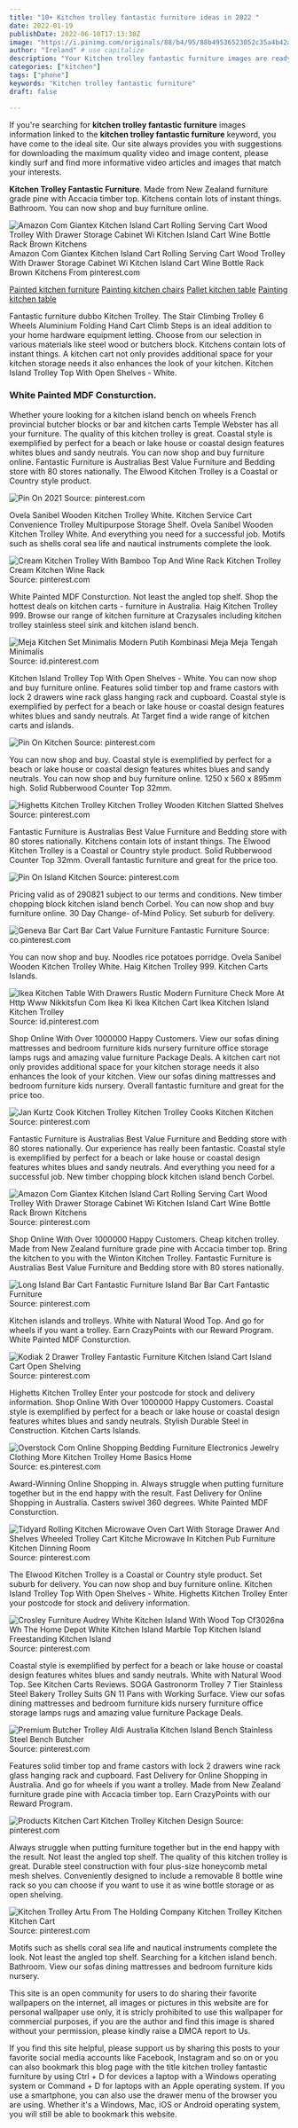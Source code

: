 ```yaml
---
title: "10+ Kitchen trolley fantastic furniture ideas in 2022 "
date: 2022-01-19
publishDate: 2022-06-10T17:13:30Z
image: "https://i.pinimg.com/originals/88/b4/95/88b49536523052c35a4b42af93cad5bb.jpg"
author: "Ireland" # use capitalize
description: "Your Kitchen trolley fantastic furniture images are ready. Kitchen trolley fantastic furniture are a topic that is being searched for and liked by netizens today. You can Find and Download the Kitchen trolley fantastic furniture files here. Find and Download all free vectors."
categories: ["kitchen"]
tags: ["phone"]
keywords: "Kitchen trolley fantastic furniture"
draft: false

---
```


If you're searching for **kitchen trolley fantastic furniture** images information linked to the **kitchen trolley fantastic furniture** keyword, you have come to the ideal  site.  Our site always  provides you with  suggestions  for downloading  the maximum  quality video and image  content, please kindly surf and find more informative video articles and images  that match your interests.

**Kitchen Trolley Fantastic Furniture**. Made from New Zealand furniture grade pine with Accacia timber top. Kitchens contain lots of instant things. Bathroom. You can now shop and buy furniture online.

![Amazon Com Giantex Kitchen Island Cart Rolling Serving Cart Wood Trolley With Drawer Storage Cabinet Wi Kitchen Island Cart Wine Bottle Rack Brown Kitchens](https://i.pinimg.com/736x/2f/a9/e1/2fa9e1c77af261fc26f09385fac93b6a.jpg "Amazon Com Giantex Kitchen Island Cart Rolling Serving Cart Wood Trolley With Drawer Storage Cabinet Wi Kitchen Island Cart Wine Bottle Rack Brown Kitchens")
Amazon Com Giantex Kitchen Island Cart Rolling Serving Cart Wood Trolley With Drawer Storage Cabinet Wi Kitchen Island Cart Wine Bottle Rack Brown Kitchens From pinterest.com

[Painted kitchen furniture](/painted-kitchen-furniture/)
[Painting kitchen chairs](/painting-kitchen-chairs/)
[Pallet kitchen table](/pallet-kitchen-table/)
[Painting kitchen table](/painting-kitchen-table/)

Fantastic furniture dubbo Kitchen Trolley. The Stair Climbing Trolley 6 Wheels Aluminium Folding Hand Cart Climb Steps is an ideal addition to your home hardware equipment letting. Choose from our selection in various materials like steel wood or butchers block. Kitchens contain lots of instant things. A kitchen cart not only provides additional space for your kitchen storage needs it also enhances the look of your kitchen. Kitchen Island Trolley Top With Open Shelves - White.

### White Painted MDF Consturction.

Whether youre looking for a kitchen island bench on wheels French provincial butcher blocks or bar and kitchen carts Temple Webster has all your furniture. The quality of this kitchen trolley is great. Coastal style is exemplified by perfect for a beach or lake house or coastal design features whites blues and sandy neutrals. You can now shop and buy furniture online. Fantastic Furniture is Australias Best Value Furniture and Bedding store with 80 stores nationally. The Elwood Kitchen Trolley is a Coastal or Country style product.


![Pin On 2021](https://i.pinimg.com/originals/54/c0/5e/54c05e2a66136eaeedf09e877d112595.jpg "Pin On 2021")
Source: pinterest.com

Ovela Sanibel Wooden Kitchen Trolley White. Kitchen Service Cart Convenience Trolley Multipurpose Storage Shelf. Ovela Sanibel Wooden Kitchen Trolley White. And everything you need for a successful job. Motifs such as shells coral sea life and nautical instruments complete the look.

![Cream Kitchen Trolley With Bamboo Top And Wine Rack Kitchen Trolley Cream Kitchen Wine Rack](https://i.pinimg.com/originals/85/e9/f0/85e9f0d138ffc1f60278d1410a8b9c67.jpg "Cream Kitchen Trolley With Bamboo Top And Wine Rack Kitchen Trolley Cream Kitchen Wine Rack")
Source: pinterest.com

White Painted MDF Consturction. Not least the angled top shelf. Shop the hottest deals on kitchen carts - furniture in Australia. Haig Kitchen Trolley 999. Browse our range of kitchen furniture at Crazysales including kitchen trolley stainless steel sink and kitchen island bench.

![Meja Kitchen Set Minimalis Modern Putih Kombinasi Meja Meja Tengah Minimalis](https://i.pinimg.com/originals/30/ee/fa/30eefa2ed8c4e454dc454542f404f9ef.png "Meja Kitchen Set Minimalis Modern Putih Kombinasi Meja Meja Tengah Minimalis")
Source: id.pinterest.com

Kitchen Island Trolley Top With Open Shelves - White. You can now shop and buy furniture online. Features solid timber top and frame castors with lock 2 drawers wine rack glass hanging rack and cupboard. Coastal style is exemplified by perfect for a beach or lake house or coastal design features whites blues and sandy neutrals. At Target find a wide range of kitchen carts and islands.

![Pin On Kitchen](https://i.pinimg.com/originals/3e/93/8f/3e938f77753f8dcce8c76f6c8a11c4a9.jpg "Pin On Kitchen")
Source: pinterest.com

You can now shop and buy. Coastal style is exemplified by perfect for a beach or lake house or coastal design features whites blues and sandy neutrals. You can now shop and buy furniture online. 1250 x 560 x 895mm high. Solid Rubberwood Counter Top 32mm.

![Highetts Kitchen Trolley Kitchen Trolley Wooden Kitchen Slatted Shelves](https://i.pinimg.com/736x/5a/12/aa/5a12aa3dba42a5a7bc8d88fb40e123cc.jpg "Highetts Kitchen Trolley Kitchen Trolley Wooden Kitchen Slatted Shelves")
Source: pinterest.com

Fantastic Furniture is Australias Best Value Furniture and Bedding store with 80 stores nationally. Kitchens contain lots of instant things. The Elwood Kitchen Trolley is a Coastal or Country style product. Solid Rubberwood Counter Top 32mm. Overall fantastic furniture and great for the price too.

![Pin On Island Kitchen](https://i.pinimg.com/474x/b9/77/28/b97728d3ad470872e601a852511443df.jpg "Pin On Island Kitchen")
Source: pinterest.com

Pricing valid as of 290821 subject to our terms and conditions. New timber chopping block kitchen island bench Corbel. You can now shop and buy furniture online. 30 Day Change- of-Mind Policy. Set suburb for delivery.

![Geneva Bar Cart Bar Cart Value Furniture Fantastic Furniture](https://i.pinimg.com/736x/c4/96/98/c49698dd1de555c6d9ca3c3adf1c97a9.jpg "Geneva Bar Cart Bar Cart Value Furniture Fantastic Furniture")
Source: co.pinterest.com

You can now shop and buy. Noodles rice potatoes porridge. Ovela Sanibel Wooden Kitchen Trolley White. Haig Kitchen Trolley 999. Kitchen Carts Islands.

![Ikea Kitchen Table With Drawers Rustic Modern Furniture Check More At Http Www Nikkitsfun Com Ikea Ki Ikea Kitchen Cart Ikea Kitchen Island Kitchen Trolley](https://i.pinimg.com/originals/12/ae/cb/12aecb1e999279668c168e087640e6ea.jpg "Ikea Kitchen Table With Drawers Rustic Modern Furniture Check More At Http Www Nikkitsfun Com Ikea Ki Ikea Kitchen Cart Ikea Kitchen Island Kitchen Trolley")
Source: id.pinterest.com

Shop Online With Over 1000000 Happy Customers. View our sofas dining mattresses and bedroom furniture kids nursery furniture office storage lamps rugs and amazing value furniture Package Deals. A kitchen cart not only provides additional space for your kitchen storage needs it also enhances the look of your kitchen. View our sofas dining mattresses and bedroom furniture kids nursery. Overall fantastic furniture and great for the price too.

![Jan Kurtz Cook Kitchen Trolley Kitchen Trolley Cooks Kitchen Kitchen](https://i.pinimg.com/originals/5f/6b/55/5f6b55b94d8c895a5d8443b6a8f3ffdf.jpg "Jan Kurtz Cook Kitchen Trolley Kitchen Trolley Cooks Kitchen Kitchen")
Source: pinterest.com

Fantastic Furniture is Australias Best Value Furniture and Bedding store with 80 stores nationally. Our experience has really been fantastic. Coastal style is exemplified by perfect for a beach or lake house or coastal design features whites blues and sandy neutrals. And everything you need for a successful job. New timber chopping block kitchen island bench Corbel.

![Amazon Com Giantex Kitchen Island Cart Rolling Serving Cart Wood Trolley With Drawer Storage Cabinet Wi Kitchen Island Cart Wine Bottle Rack Brown Kitchens](https://i.pinimg.com/736x/2f/a9/e1/2fa9e1c77af261fc26f09385fac93b6a.jpg "Amazon Com Giantex Kitchen Island Cart Rolling Serving Cart Wood Trolley With Drawer Storage Cabinet Wi Kitchen Island Cart Wine Bottle Rack Brown Kitchens")
Source: pinterest.com

Shop Online With Over 1000000 Happy Customers. Cheap kitchen trolley. Made from New Zealand furniture grade pine with Accacia timber top. Bring the kitchen to you with the Winton Kitchen Trolley. Fantastic Furniture is Australias Best Value Furniture and Bedding store with 80 stores nationally.

![Long Island Bar Cart Fantastic Furniture Island Bar Bar Cart Fantastic Furniture](https://i.pinimg.com/736x/d9/2e/eb/d92eeb9d2b21e9225ebd956e0c559a6c.jpg "Long Island Bar Cart Fantastic Furniture Island Bar Bar Cart Fantastic Furniture")
Source: pinterest.com

Kitchen islands and trolleys. White with Natural Wood Top. And go for wheels if you want a trolley. Earn CrazyPoints with our Reward Program. White Painted MDF Consturction.

![Kodiak 2 Drawer Trolley Fantastic Furniture Kitchen Island Cart Island Cart Open Shelving](https://i.pinimg.com/736x/44/1e/c0/441ec0a5712aac3a757103f0d3190022.jpg "Kodiak 2 Drawer Trolley Fantastic Furniture Kitchen Island Cart Island Cart Open Shelving")
Source: pinterest.com

Highetts Kitchen Trolley Enter your postcode for stock and delivery information. Shop Online With Over 1000000 Happy Customers. Coastal style is exemplified by perfect for a beach or lake house or coastal design features whites blues and sandy neutrals. Stylish Durable Steel in Construction. Kitchen Carts Islands.

![Overstock Com Online Shopping Bedding Furniture Electronics Jewelry Clothing More Kitchen Trolley Home Basics Home](https://i.pinimg.com/originals/59/cb/93/59cb931c8783808dce8328b91c1fce80.jpg "Overstock Com Online Shopping Bedding Furniture Electronics Jewelry Clothing More Kitchen Trolley Home Basics Home")
Source: es.pinterest.com

Award-Winning Online Shopping in. Always struggle when putting furniture together but in the end happy with the result. Fast Delivery for Online Shopping in Australia. Casters swivel 360 degrees. White Painted MDF Consturction.

![Tidyard Rolling Kitchen Microwave Oven Cart With Storage Drawer And Shelves Wheeled Trolley Cart Kitche Microwave In Kitchen Pub Furniture Kitchen Dinning Room](https://i.pinimg.com/564x/80/28/cc/8028cc3dbc24d2e042cdace2bba24963.jpg "Tidyard Rolling Kitchen Microwave Oven Cart With Storage Drawer And Shelves Wheeled Trolley Cart Kitche Microwave In Kitchen Pub Furniture Kitchen Dinning Room")
Source: pinterest.com

The Elwood Kitchen Trolley is a Coastal or Country style product. Set suburb for delivery. You can now shop and buy furniture online. Kitchen Island Trolley Top With Open Shelves - White. Highetts Kitchen Trolley Enter your postcode for stock and delivery information.

![Crosley Furniture Audrey White Kitchen Island With Wood Top Cf3026na Wh The Home Depot White Kitchen Island Marble Top Kitchen Island Freestanding Kitchen Island](https://i.pinimg.com/474x/f0/6c/cd/f06ccd841d6a25874bd43dd167c69921.jpg "Crosley Furniture Audrey White Kitchen Island With Wood Top Cf3026na Wh The Home Depot White Kitchen Island Marble Top Kitchen Island Freestanding Kitchen Island")
Source: pinterest.com

Coastal style is exemplified by perfect for a beach or lake house or coastal design features whites blues and sandy neutrals. White with Natural Wood Top. See Kitchen Carts Reviews. SOGA Gastronorm Trolley 7 Tier Stainless Steel Bakery Trolley Suits GN 11 Pans with Working Surface. View our sofas dining mattresses and bedroom furniture kids nursery furniture office storage lamps rugs and amazing value furniture Package Deals.

![Premium Butcher Trolley Aldi Australia Kitchen Island Bench Stainless Steel Bench Butcher](https://i.pinimg.com/474x/c2/55/18/c25518134dc1ffb8f804c1ea719dab54--cupboard-shelves-cupboards.jpg "Premium Butcher Trolley Aldi Australia Kitchen Island Bench Stainless Steel Bench Butcher")
Source: pinterest.com

Features solid timber top and frame castors with lock 2 drawers wine rack glass hanging rack and cupboard. Fast Delivery for Online Shopping in Australia. And go for wheels if you want a trolley. Made from New Zealand furniture grade pine with Accacia timber top. Earn CrazyPoints with our Reward Program.

![Products Kitchen Cart Kitchen Trolley Kitchen Design](https://i.pinimg.com/originals/a8/f0/f9/a8f0f931932f8c70e99f607afe636205.png "Products Kitchen Cart Kitchen Trolley Kitchen Design")
Source: pinterest.com

Always struggle when putting furniture together but in the end happy with the result. Not least the angled top shelf. The quality of this kitchen trolley is great. Durable steel construction with four plus-size honeycomb metal mesh shelves. Conveniently designed to include a removable 8 bottle wine rack so you can choose if you want to use it as wine bottle storage or as open shelving.

![Kitchen Trolley Artu From The Holding Company Kitchen Trolley Kitchen Kitchen Cart](https://i.pinimg.com/originals/88/b4/95/88b49536523052c35a4b42af93cad5bb.jpg "Kitchen Trolley Artu From The Holding Company Kitchen Trolley Kitchen Kitchen Cart")
Source: pinterest.com

Motifs such as shells coral sea life and nautical instruments complete the look. Not least the angled top shelf. Searching for a kitchen island bench. Bathroom. View our sofas dining mattresses and bedroom furniture kids nursery.

This site is an open community for users to do sharing their favorite wallpapers on the internet, all images or pictures in this website are for personal wallpaper use only, it is stricly prohibited to use this wallpaper for commercial purposes, if you are the author and find this image is shared without your permission, please kindly raise a DMCA report to Us.

If you find this site helpful, please support us by sharing this posts to your favorite social media accounts like Facebook, Instagram and so on or you can also bookmark this blog page with the title kitchen trolley fantastic furniture by using Ctrl + D for devices a laptop with a Windows operating system or Command + D for laptops with an Apple operating system. If you use a smartphone, you can also use the drawer menu of the browser you are using. Whether it's a Windows, Mac, iOS or Android operating system, you will still be able to bookmark this website.
